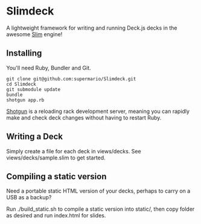# Slimdeck

A lightweight framework for writing and running Deck.js decks in the awesome [Slim](http://slim-lang.com/) engine!

## Installing

You'll need Ruby, Bundler and Git.

```
git clone git@github.com:supermario/Slimdeck.git
cd Slimdeck
git submodule update
bundle
shotgun app.rb
```

[Shotgun](https://www.ruby-toolbox.com/projects/shotgun) is a reloading rack development server, meaning you can rapidly make and check deck changes without having to restart Ruby.

## Writing a Deck

Simply create a file for each deck in views/decks. See views/decks/sample.slim to get started.

## Compiling a static version

Need a portable static HTML version of your decks, perhaps to carry on a USB as a backup?

Run ./build_static.sh to compile a static version into static/, then copy folder as desired and run index.html for slides.
